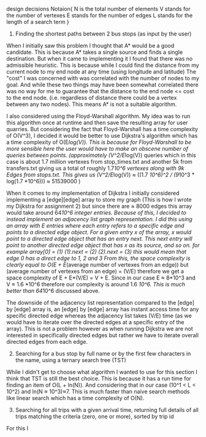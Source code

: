 design decisions 
Notaion{
	N is the total number of elements
	V stands for the number of vertexes
	E stands for the number of edges
	L stands for the length of a search term
}
1. Finding the shortest paths between 2 bus stops (as input by the user)

When I initially saw this problem I thought that A* would be a good candidate. This is because A* takes a single source and finds a single destination. But when it came to implementing it I found that there was no admissible heuristic. This is because while I could find the distance from my current node to my end node at any time (using longitude and latitude)  The "cost" I was concerned with was correlated with the number of nodes to my goal. And while these two things may have been somewhat correlated there was no way for me to guarantee that the distance to the end node <= cost to the end node. (i.e. regardless of distance there could be a vertex between any two nodes). This means A* is not a suitable algorithm. 

I also considered using the Floyd-Warshall algorithm. My idea was to run this algorithm once at runtime and then save the resulting array for user quarries. But considering the fact that Floyd-Warshall has a time complexity of O(V^3), I decided it would be better to use Dijkstra's algorithm which has a time complexity of O(E*log(V)). This is because for Floyd-Warshall to be more sensible here the user would have to make an obscene number of queries between points. 
(approximately (V^2/E*log(V)) queries which in this case is about 1.7 million vertexes from stop_times.txt and another 5k from transfers.txt giving us a total of roughly 1.7*10^6 vertexes along with 9k Edges from stops.txt. 
This gives us (V^2/E*log(V)) ≈ ((1.7 *10^6)^2 / (9*10^3 * log(1.7 *10^6))) ≈ 51539000 )

When it comes to my implementation of Dijkstra I initially considered implementing a [edge][edge] array to store my graph (This is how I wrote my Dijkstra for assignment 2) but since there are ≈ 8000 edges this array would take around 64*10^6 integer entries. Because of this, I decided to instead implement an adjacency list graph representation. I did this using an array with E entries where each entry refers to a specific edge and points to a directed edge object. For a given entry x of the array, x would point to a directed edge object that has an entry next. This next entry will point to another directed edge object that has x as its source, and so on. 
for example 
array[0]	=	(1)
(1).next 	= 	(2)	
(2).next	=	(3)
this would mean that edge 0 has a direct edge to 1, 2 and 3
From this, the space complexity is clearly equal to 
O(E + E*(average number of vertexes from an edge))
but
(average number of vertexes from an edge) = (V/E)
therefore we get a space complexity of E + E*(V/E) = V + E. 
Since in our case E ≈ 8*10^3 and V ≈ 1.6 *10^6 therefore our complexity is around 1.6 *10^6. This is much better than 64*10^6 discussed above. 

The downside of the adjacency list representation compared to the [edge] by [edge] array is, an [edge] by [edge] array has instant access time for any specific directed edge whereas the adjacency list takes (V/E) time (as we would have to iterate over the directed edges at a specific entry of the array). 
This is not a problem however as when running Dijkstra we are not interested in specifically directed edges but rather we have to iterate overall directed edges from each edge. 

2. Searching for a bus stop by full name or by the first few characters in the name, using a ternary search tree (TST)

While I didn't get to choose what algorithm I wanted to use for this section I think that TST is still the best choice. This is because it has a run time for finding an item of O(L + ln(N)). And considering that in our case (10^1 < L < 10^2) and ln(N ≈ 10^3)≈7. This is much faster than naive search methods like linear search which has a time complexity of O(N). 

3. Searching for all trips with a given arrival time, returning full details of all trips matching the criteria (zero, one or more), sorted by trip id

For this I 
